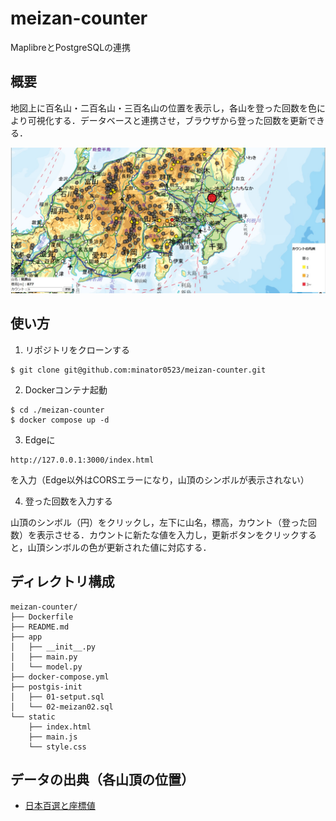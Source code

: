# meizan-counter
MaplibreとPostgreSQLの連携

## 概要
地図上に百名山・二百名山・三百名山の位置を表示し，各山を登った回数を色により可視化する．データベースと連携させ，ブラウザから登った回数を更新できる．

![実際の](./img/スクリーンショット%202025-03-13%20165555.jpg)

## 使い方
1. リポジトリをクローンする
```
$ git clone git@github.com:minator0523/meizan-counter.git
```

2. Dockerコンテナ起動
```
$ cd ./meizan-counter
$ docker compose up -d
```
3. Edgeに
```
http://127.0.0.1:3000/index.html
```
を入力（Edge以外はCORSエラーになり，山頂のシンボルが表示されない）

4. 登った回数を入力する

山頂のシンボル（円）をクリックし，左下に山名，標高，カウント（登った回数）を表示させる．カウントに新たな値を入力し，更新ボタンをクリックすると，山頂シンボルの色が更新された値に対応する．

## ディレクトリ構成
```
meizan-counter/
├── Dockerfile
├── README.md
├── app
│   ├── __init__.py
│   ├── main.py
│   └── model.py
├── docker-compose.yml
├── postgis-init
│   ├── 01-setput.sql
│   └── 02-meizan02.sql
└── static
    ├── index.html
    ├── main.js
    └── style.css
```

## データの出典（各山頂の位置）
* [日本百選と座標値](https://100sen.cyber-ninja.jp/#website)